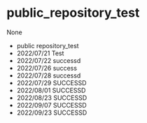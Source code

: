 # public_repository_test
None
- public repository_test
- 2022/07/21 Test
- 2022/07/22 successd
- 2022/07/26 success
- 2022/07/28 successd
- 2022/07/29 SUCCESSD
- 2022/08/01 SUCCESSD
- 2022/08/23 SUCCESSD
- 2022/09/07 SUCCESSD
- 2022/09/23 SUCCESSD
